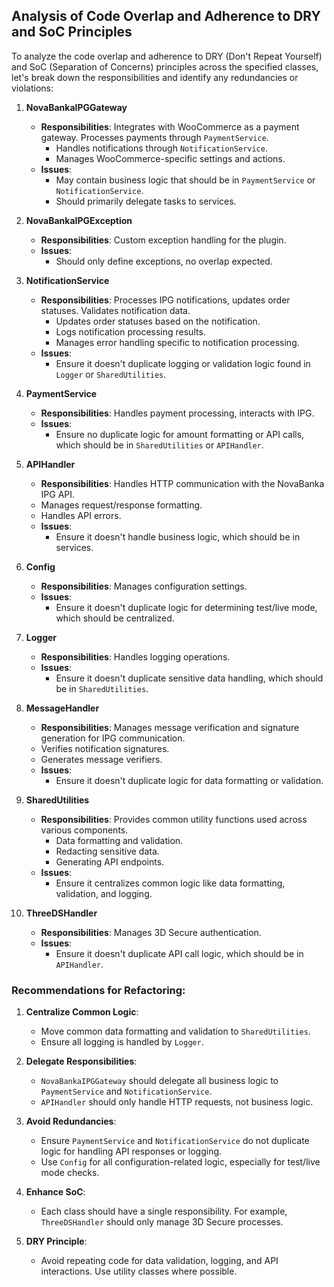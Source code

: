 ## Analysis of Code Overlap and Adherence to DRY and SoC Principles

To analyze the code overlap and adherence to DRY (Don't Repeat Yourself) and SoC (Separation of Concerns) principles across the specified classes, let's break down the responsibilities and identify any redundancies or violations:

1. **NovaBankaIPGGateway**
   - **Responsibilities**: Integrates with WooCommerce as a payment gateway.
   Processes payments through `PaymentService`.
     - Handles notifications through `NotificationService`.
     - Manages WooCommerce-specific settings and actions.
   - **Issues**: 
     - May contain business logic that should be in `PaymentService` or `NotificationService`.
     - Should primarily delegate tasks to services.

2. **NovaBankaIPGException**
   - **Responsibilities**: Custom exception handling for the plugin.
   - **Issues**: 
     - Should only define exceptions, no overlap expected.

3. **NotificationService**
   - **Responsibilities**: Processes IPG notifications, updates order statuses.
   Validates notification data.
     - Updates order statuses based on the notification.
     - Logs notification processing results.
     - Manages error handling specific to notification processing.
   - **Issues**: 
     - Ensure it doesn't duplicate logging or validation logic found in `Logger` or `SharedUtilities`.

4. **PaymentService**
   - **Responsibilities**: Handles payment processing, interacts with IPG.
   - **Issues**: 
     - Ensure no duplicate logic for amount formatting or API calls, which should be in `SharedUtilities` or `APIHandler`.

5. **APIHandler**
   - **Responsibilities**: Handles HTTP communication with the NovaBanka IPG API.
    - Manages request/response formatting.
     - Handles API errors.
   - **Issues**: 
     - Ensure it doesn't handle business logic, which should be in services.

6. **Config**
   - **Responsibilities**: Manages configuration settings.
   - **Issues**: 
     - Ensure it doesn't duplicate logic for determining test/live mode, which should be centralized.

7. **Logger**
   - **Responsibilities**: Handles logging operations.
   - **Issues**: 
     - Ensure it doesn't duplicate sensitive data handling, which should be in `SharedUtilities`.

8. **MessageHandler**
   - **Responsibilities**: Manages message verification and signature generation for IPG communication.
   - Verifies notification signatures.
   - Generates message verifiers.
   - **Issues**: 
     - Ensure it doesn't duplicate logic for data formatting or validation.

9. **SharedUtilities**
   - **Responsibilities**: Provides common utility functions used across various components.
     - Data formatting and validation.
     - Redacting sensitive data.
     - Generating API endpoints.
   - **Issues**: 
     - Ensure it centralizes common logic like data formatting, validation, and logging.

10. **ThreeDSHandler**
    - **Responsibilities**: Manages 3D Secure authentication.
    - **Issues**: 
      - Ensure it doesn't duplicate API call logic, which should be in `APIHandler`.

### Recommendations for Refactoring:

1. **Centralize Common Logic**:
   - Move common data formatting and validation to `SharedUtilities`.
   - Ensure all logging is handled by `Logger`.

2. **Delegate Responsibilities**:
   - `NovaBankaIPGGateway` should delegate all business logic to `PaymentService` and `NotificationService`.
   - `APIHandler` should only handle HTTP requests, not business logic.

3. **Avoid Redundancies**:
   - Ensure `PaymentService` and `NotificationService` do not duplicate logic for handling API responses or logging.
   - Use `Config` for all configuration-related logic, especially for test/live mode checks.

4. **Enhance SoC**:
   - Each class should have a single responsibility. For example, `ThreeDSHandler` should only manage 3D Secure processes.

5. **DRY Principle**:
   - Avoid repeating code for data validation, logging, and API interactions. Use utility classes where possible.
